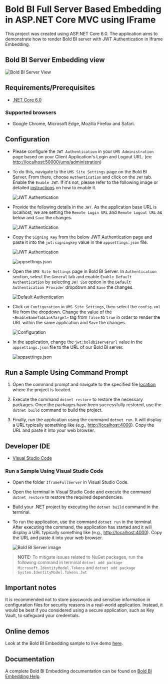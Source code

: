 # Bold BI Full Server Based Embedding in ASP.NET Core MVC using IFrame

This project was created using ASP.NET Core 6.0. The application aims to demonstrate how to render Bold BI server with JWT Authentication in Iframe Embedding.

## Bold BI Server Embedding view

![Bold BI Server View](https://github.com/boldbi/samples/assets/129487075/37e0af6a-bd96-478c-ae91-5948840f257d)

## Requirements/Prerequisites

* [.NET Core 6.0](https://dotnet.microsoft.com/download/dotnet-core)

### Supported browsers
  
* Google Chrome, Microsoft Edge, Mozilla Firefox and Safari.

## Configuration

* Please configure the `JWT Authentication` in your `UMS Administration` page based on your Client Application's Login and Logout URL. (ex: <http://localhost:50000/ums/administration>)
* To do this, navigate to the `UMS Site Settings` page on the Bold BI Server.  From there, choose `Authentication` and click on the `JWT` tab.  Enable the `Enable JWT`.  If it's not, please refer to the following image or detailed [instructions](https://help.boldbi.com/multi-tenancy/site-administration/authentication/json-web-token/#steps-to-configure-jwt-in-bold-bi?utm_source=github&utm_medium=backlinks) on how to enable it.

    ![JWT Authentication](https://github.com/boldbi/samples/assets/129487075/4e90e36d-2eeb-408b-b215-ca48160f5719)

* Provide the following details in the `JWT`.  As the application base URL is localhost, we are setting the `Remote Login URL` and `Remote Logout URL` as below and `Save` the changes.

    ![JWT Authentication](https://github.com/boldbi/samples/assets/129487075/51152a00-c9e6-4b97-9123-c962997e15e4)

* Copy the `Signing Key` from the below JWT Authentication page and paste it into the `jwt:signingkey` value in the `appsettings.json` file.

    ![JWT Authentication](https://github.com/boldbi/samples/assets/129487075/c7d429ee-eb6e-4d3f-aa49-0e9d9bddef91)

    ![appsettings.json](https://github.com/boldbi/samples/assets/129487075/37f439d6-3f58-43b3-807f-b90aeb3e2fbe)

* Open the `UMS Site Settings` page in Bold BI Server.  In `Authentication` section, select the `General` tab and enable `Enable Default Authentication` by selecting `JWT SSO` option in the `Default Authentication Provider` dropdown and `Save` the changes.

    ![Default Authentication](https://github.com/boldbi/samples/assets/129487075/a81894ac-c147-41df-8c97-ed9928d16953)

* Click on `Configuration` in `UMS Site Settings`, then select the `config.xml` file from the dropdown.  Change the value of the `<EnableSameTabLinkTarget>` tag from `false` to `true` in order to render the URL within the same application and `Save` the changes.

    ![Configuration](https://github.com/boldbi/samples/assets/129487075/b3d65c3c-d470-4f53-9983-a35291bb6bfe)

* In the application, change the `jwt:boldbiserverurl` value in the `appsettings.json` file to the URL of our Bold BI server.
  
    ![appsettings.json](https://github.com/boldbi/samples/assets/129487075/efb08c80-ffcc-453e-b216-0949b06b9126)

## Run a Sample Using Command Prompt

  1. Open the command prompt and navigate to the specified file [location](https://github.com/boldbi/samples/tree/master/Scenario%20Based%20Samples/Iframe%20Full%20Server%20Embedding/IframeFullServer) where the project is located.

  2. Execute the command `dotnet restore` to restore the necessary packages. Once the packages have been successfully restored, use the `dotnet build` command to build the project.
  
  3. Finally, run the application using the command `dotnet run`.  It will display a URL typically something like (e.g., <http://localhost:4000>).  Copy the URL and paste it into your web browser.

## Developer IDE

* [Visual Studio Code](https://code.visualstudio.com/download)
  
### Run a Sample Using Visual Studio Code

* Open the folder `IframeFullServer` in Visual Studio Code.
  
* Open the terminal in Visual Studio Code and execute the command `dotnet restore` to restore the required dependencies.

* Build your .NET project by executing the `dotnet build` command in the terminal.

* To run the application, use the command `dotnet run` in the terminal. After executing the command, the application has started and it will display a URL typically something like (e.g., <http://localhost:4000>).  Copy the URL and paste it into your web browser.

    ![Bold BI Server image](https://github.com/boldbi/samples/assets/129487075/37e0af6a-bd96-478c-ae91-5948840f257d)

> **NOTE:** To mitigate issues related to NuGet packages, run the following command in terminal `dotnet add package Microsoft.IdentityModel.Tokens` and `dotnet add package System.IdentityModel.Tokens.Jwt`

## Important notes

It is recommended not to store passwords and sensitive information in configuration files for security reasons in a real-world application. Instead, it would be best if you considered using a secure application, such as Key Vault, to safeguard your credentials.

## Online demos

Look at the Bold BI Embedding sample to live demo [here](https://samples.boldbi.com/embed?utm_source=github&utm_medium=backlinks).

## Documentation

A complete Bold BI Embedding documentation can be found on [Bold BI Embedding Help](https://help.boldbi.com/embedding-options/iframe-embedding/?utm_source=github&utm_medium=backlinks).
